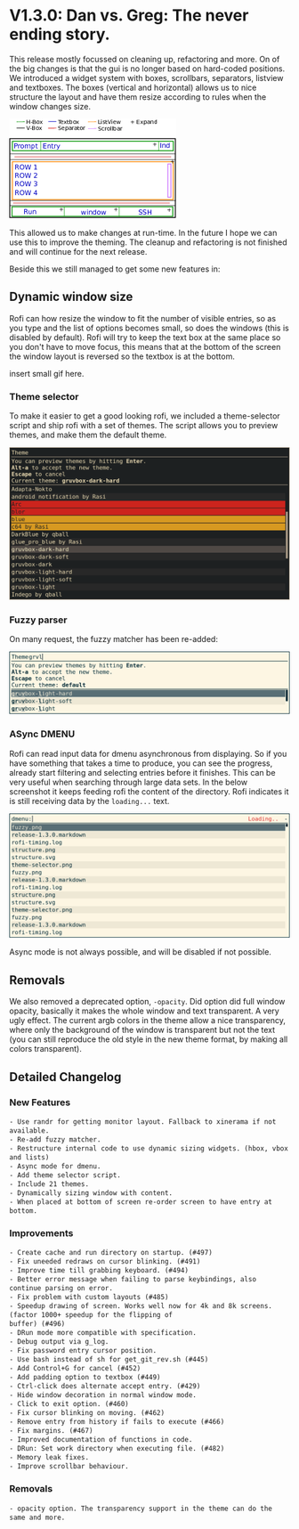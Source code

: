 # V1.3.0: Dan vs. Greg: The never ending story.

This release mostly focussed on cleaning up, refactoring and more. On of the big changes is that the gui is no longer
based on hard-coded positions. We introduced a widget system with boxes, scrollbars, separators, listview and textboxes.
The boxes (vertical and horizontal) allows us to nice structure the layout and have them resize according to rules when
the window changes size.

![structure](structure.png)

This allowed us to make changes at run-time. In the future I hope we can use this to improve the theming.  The cleanup
and refactoring is not finished and will continue for the next release.

Beside this we still managed to get some new features in:

## Dynamic window size

Rofi can how resize the window to fit the number of visible entries, so as you type and the list of options becomes
small, so does the windows (this is disabled by default). Rofi will try to keep the text box at the same place so you
don't have to move focus, this means that at the bottom of the screen the window layout is reversed so the textbox is at
the bottom.

insert small gif here.

### Theme selector

To make it easier to get a good looking rofi, we included a theme-selector script and ship rofi with a set of themes.
The script allows you to preview themes, and make them the default theme.

![Theme Selector](theme-selector.png)

### Fuzzy parser

On many request, the fuzzy matcher has been re-added:

![fuzzy](fuzzy.png)

### ASync DMENU

Rofi can read input data for dmenu asynchronous from displaying. So if you have something that takes a time to produce,
you can see the progress, already start filtering and selecting entries before it finishes.
This can be very useful when searching through large data sets.
In the below screenshot it keeps feeding rofi the content of the directory. Rofi indicates it is still receiving data by
the `loading...` text.

![async](dmenu-async.png)

Async mode is not always possible, and will be disabled if not possible.

## Removals

We also removed a deprecated option, `-opacity`. Did option did full window opacity, basically it makes the whole window
and text transparent. A very ugly effect. The current argb colors in the theme allow a nice transparency, where only the
background of the window is transparent but not the text (you can still reproduce the old style in the new theme format,
by making all colors transparent).


## Detailed Changelog

### New Features

    - Use randr for getting monitor layout. Fallback to xinerama if not available.
    - Re-add fuzzy matcher.
    - Restructure internal code to use dynamic sizing widgets. (hbox, vbox and lists)
    - Async mode for dmenu.
    - Add theme selector script.
    - Include 21 themes.
    - Dynamically sizing window with content.
    - When placed at bottom of screen re-order screen to have entry at bottom.

### Improvements

    - Create cache and run directory on startup. (#497)
    - Fix uneeded redraws on cursor blinking. (#491)
    - Improve time till grabbing keyboard. (#494)
    - Better error message when failing to parse keybindings, also continue parsing on error.
    - Fix problem with custom layouts (#485)
    - Speedup drawing of screen. Works well now for 4k and 8k screens. (factor 1000+ speedup for the flipping of
    buffer) (#496)
    - DRun mode more compatible with specification.
    - Debug output via g_log.
    - Fix password entry cursor position.
    - Use bash instead of sh for get_git_rev.sh (#445)
    - Add Control+G for cancel (#452)
    - Add padding option to textbox (#449)
    - Ctrl-click does alternate accept entry. (#429)
    - Hide window decoration in normal window mode.
    - Click to exit option. (#460)
    - Fix cursor blinking on moving. (#462)
    - Remove entry from history if fails to execute (#466)
    - Fix margins. (#467)
    - Improved documentation of functions in code.
    - DRun: Set work directory when executing file. (#482)
    - Memory leak fixes.
    - Improve scrollbar behaviour.

### Removals

    - opacity option. The transparency support in the theme can do the same and more.
